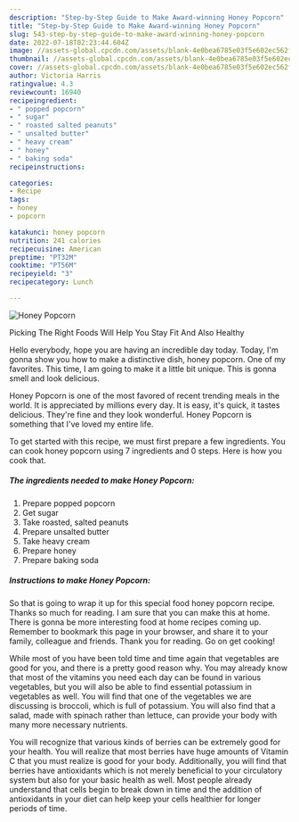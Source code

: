 ```yaml
---
description: "Step-by-Step Guide to Make Award-winning Honey Popcorn"
title: "Step-by-Step Guide to Make Award-winning Honey Popcorn"
slug: 543-step-by-step-guide-to-make-award-winning-honey-popcorn
date: 2022-07-18T02:23:44.604Z
image: //assets-global.cpcdn.com/assets/blank-4e0bea6785e03f5e602ec562f230caae08da540cada707380b4fe1bbebba43da.png
thumbnail: //assets-global.cpcdn.com/assets/blank-4e0bea6785e03f5e602ec562f230caae08da540cada707380b4fe1bbebba43da.png
cover: //assets-global.cpcdn.com/assets/blank-4e0bea6785e03f5e602ec562f230caae08da540cada707380b4fe1bbebba43da.png
author: Victoria Harris
ratingvalue: 4.3
reviewcount: 16940
recipeingredient:
- " popped popcorn"
- " sugar"
- " roasted salted peanuts"
- " unsalted butter"
- " heavy cream"
- " honey"
- " baking soda"
recipeinstructions:

categories:
- Recipe
tags:
- honey
- popcorn

katakunci: honey popcorn 
nutrition: 241 calories
recipecuisine: American
preptime: "PT32M"
cooktime: "PT56M"
recipeyield: "3"
recipecategory: Lunch

---
```



![Honey Popcorn](//assets-global.cpcdn.com/assets/blank-4e0bea6785e03f5e602ec562f230caae08da540cada707380b4fe1bbebba43da.png)

Picking The Right Foods Will Help You Stay Fit And Also Healthy

Hello everybody, hope you are having an incredible day today. Today, I'm gonna show you how to make a distinctive dish, honey popcorn. One of my favorites. This time, I am going to make it a little bit unique. This is gonna smell and look delicious.

Honey Popcorn is one of the most favored of recent trending meals in the world. It is appreciated by millions every day. It is easy, it's quick, it tastes delicious. They're fine and they look wonderful. Honey Popcorn is something that I've loved my entire life.




To get started with this recipe, we must first prepare a few ingredients. You can cook honey popcorn using 7 ingredients and 0 steps. Here is how you cook that.

<!--inarticleads1-->

##### The ingredients needed to make Honey Popcorn:

1. Prepare  popped popcorn
1. Get  sugar
1. Take  roasted, salted peanuts
1. Prepare  unsalted butter
1. Take  heavy cream
1. Prepare  honey
1. Prepare  baking soda




<!--inarticleads2-->

##### Instructions to make Honey Popcorn:





So that is going to wrap it up for this special food honey popcorn recipe. Thanks so much for reading. I am sure that you can make this at home. There is gonna be more interesting food at home recipes coming up. Remember to bookmark this page in your browser, and share it to your family, colleague and friends. Thank you for reading. Go on get cooking!

While most of you have been told time and time again that vegetables are good for you, and there is a pretty good reason why. You may already know that most of the vitamins you need each day can be found in various vegetables, but you will also be able to find essential potassium in vegetables as well. You will find that one of the vegetables we are discussing is broccoli, which is full of potassium. You will also find that a salad, made with spinach rather than lettuce, can provide your body with many more necessary nutrients.

You will recognize that various kinds of berries can be extremely good for your health. You will realize that most berries have huge amounts of Vitamin C that you must realize is good for your body. Additionally, you will find that berries have antioxidants which is not merely beneficial to your circulatory system but also for your basic health as well. Most people already understand that cells begin to break down in time and the addition of antioxidants in your diet can help keep your cells healthier for longer periods of time.
